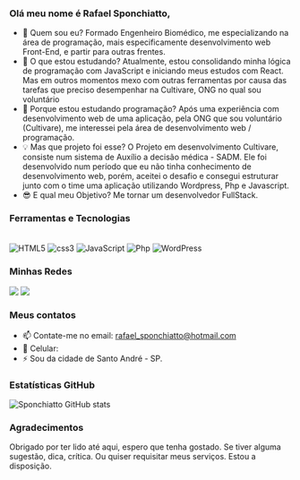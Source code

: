 ### Olá meu nome é Rafael Sponchiatto,

- 🤙 Quem sou eu? Formado Engenheiro Biomédico, me especializando na área de programação, mais especificamente desenvolvimento web Front-End, e partir para outras frentes.
- 🌱 O que estou estudando? Atualmente, estou consolidando minha lógica de programação com JavaScript e iniciando meus estudos com React. Mas em outros momentos mexo com outras ferramentas por causa das tarefas que preciso desempenhar na Cultivare, ONG no qual sou voluntário
- 🤔 Porque estou estudando programação? Após uma experiência com desenvolvimento web de uma aplicação, pela ONG que sou voluntário (Cultivare), me interessei pela área de desenvolvimento web / programação.
- 💡 Mas que projeto foi esse? O Projeto em desenvolvimento Cultivare, consiste num sistema de Auxílio a decisão médica - SADM. Ele foi desenvolvido num período que eu não tinha conhecimento de desenvolvimento web, porém, aceitei o desafio e consegui estruturar junto com o time uma aplicação utilizando Wordpress, Php e Javascript.
- 😎 E qual meu Objetivo? Me tornar um desenvolvedor FullStack.

### Ferramentas e Tecnologias

<div style= "display: inline_block"><br/> 
  <img align = "center" alt = "HTML5" src = "https://img.shields.io/badge/HTML5-E34F26?style=for-the-badge&logo=html5&logoColor=white"/>
  <img align = "center" alt = "css3" src = "https://img.shields.io/badge/CSS3-1572B6?style=for-the-badge&logo=css3&logoColor=white"/>
  <img align = "center" alt = "JavaScript" src = "https://img.shields.io/badge/JavaScript-F7DF1E?style=for-the-badge&logo=javascript&logoColor=black"/>
  <img align = "center" alt = "Php" src = "https://img.shields.io/badge/PHP-777BB4?style=for-the-badge&logo=php&logoColor=white"/>
  <img align = "center" alt = "WordPress" src = "https://img.shields.io/badge/Wordpress-21759B?style=for-the-badge&logo=wordpress&logoColor=white"/>
</div>

### Minhas Redes

<div>
<a href="#" target="_blank"><img src="https://img.shields.io/badge/website-000000?style=for-the-badge&logo=About.me&logoColor=white" target="_blank"></a>
<a href="https://www.linkedin.com/in/rafaelspon/" target="_blank"><img src="https://img.shields.io/badge/-LinkedIn-%230077B5?style=for-the-badge&logo=linkedin&logoColor=white" target="_blank"></a>
  
</div>

### Meus contatos 
- 📫 Contate-me no email: rafael_sponchiatto@hotmail.com
- 📱 Celular: 
- ⚡ Sou da cidade de Santo André - SP.

### Estatísticas GitHub
![Sponchiatto GitHub stats](https://github-readme-stats.vercel.app/api?username=Sponchiatto&show_icons=true&theme=tokyonight)

### Agradecimentos

Obrigado por ter lido até aqui, espero que tenha gostado. Se tiver alguma sugestão, dica, crítica. Ou quiser requisitar meus serviços. Estou a disposição. 

